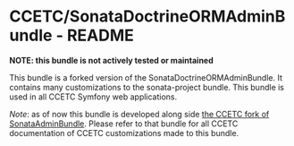 # CCETC/SonataDoctrineORMAdminBundle - README

**NOTE: this bundle is not actively tested or maintained**

This bundle is a forked version of the SonataDoctrineORMAdminBundle.
It contains many customizations to the sonata-project bundle.
This bundle is used in all CCETC Symfony web applications.

*Note*: as of now this bundle is developed along side [the CCETC fork of SonataAdminBundle](https://github.com/CCETC/SonataAdminBundle).  Please refer to that bundle for all CCETC documentation of CCETC customizations made to this bundle.
